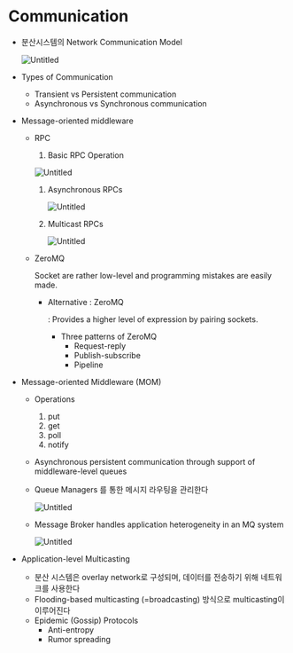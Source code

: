 # Communication

- 분산시스템의 Network Communication Model
    
    ![Untitled](Communication%20d5c6048eb1d54485935c42e70cecfdd4/Untitled.png)
    

- Types of Communication
    - Transient vs Persistent communication
    - Asynchronous vs Synchronous communication
- Message-oriented middleware
    - RPC
        1. Basic RPC Operation
        
        ![Untitled](Communication%20d5c6048eb1d54485935c42e70cecfdd4/Untitled%201.png)
        
        1. Asynchronous RPCs
            
            ![Untitled](Communication%20d5c6048eb1d54485935c42e70cecfdd4/Untitled%202.png)
            
        2. Multicast RPCs
            
            ![Untitled](Communication%20d5c6048eb1d54485935c42e70cecfdd4/Untitled%203.png)
            
    - ZeroMQ
        
        Socket are rather low-level and programming mistakes are easily made.
        
        - Alternative : ZeroMQ
            
            : Provides a higher level of expression by pairing sockets.
            
            - Three patterns of ZeroMQ
                - Request-reply
                - Publish-subscribe
                - Pipeline
- Message-oriented Middleware (MOM)
    - Operations
        1. put
        2. get
        3. poll
        4. notify
    - Asynchronous persistent communication through support of middleware-level queues
    - Queue Managers 를 통한 메시지 라우팅을 관리한다
        
        ![Untitled](Communication%20d5c6048eb1d54485935c42e70cecfdd4/Untitled%204.png)
        
    - Message Broker handles application heterogeneity in an MQ system
        
        ![Untitled](Communication%20d5c6048eb1d54485935c42e70cecfdd4/Untitled%205.png)
        

- Application-level Multicasting
    - 분산 시스템은 overlay network로 구성되며, 데이터를 전송하기 위해 네트워크를 사용한다
    - Flooding-based multicasting (=broadcasting) 방식으로 multicasting이 이루어진다
    - Epidemic (Gossip) Protocols
        - Anti-entropy
        - Rumor spreading
